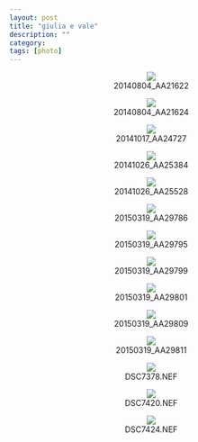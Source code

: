 ```yaml
---
layout: post
title: "giulia e vale"
description: ""
category:
tags: [photo]
---
```


<center>
<a href="https://www.flickr.com/photos/aadm/16680731568" title="20140804_AA21622"><img src="https://farm8.staticflickr.com/7596/16680731568_2f0c1a5dfb_c.jpg"></a>
<figcaption>20140804_AA21622</figcaption>
<center>
<p></p>

<center>
<a href="https://www.flickr.com/photos/aadm/16680727528" title="20140804_AA21624"><img src="https://farm8.staticflickr.com/7617/16680727528_b5d6aec337_c.jpg"></a>
<figcaption>20140804_AA21624</figcaption>
<center>
<p></p>

<center>
<a href="https://www.flickr.com/photos/aadm/16680940100" title="20141017_AA24727"><img src="https://farm8.staticflickr.com/7646/16680940100_6446be3640_c.jpg"></a>
<figcaption>20141017_AA24727</figcaption>
<center>
<p></p>

<center>
<a href="https://www.flickr.com/photos/aadm/16868332395" title="20141026_AA25384"><img src="https://farm9.staticflickr.com/8706/16868332395_f2eab17708_c.jpg"></a>
<figcaption>20141026_AA25384</figcaption>
<center>
<p></p>

<center>
<a href="https://www.flickr.com/photos/aadm/16661026437" title="20141026_AA25528"><img src="https://farm9.staticflickr.com/8692/16661026437_66d72f9a78_c.jpg"></a>
<figcaption>20141026_AA25528</figcaption>
<center>
<p></p>

<center>
<a href="https://www.flickr.com/photos/aadm/16682194819" title="20150319_AA29786"><img src="https://farm8.staticflickr.com/7631/16682194819_a5be0ca475_c.jpg"></a>
<figcaption>20150319_AA29786</figcaption>
<center>
<p></p>

<center>
<a href="https://www.flickr.com/photos/aadm/16245950234" title="20150319_AA29795"><img src="https://farm8.staticflickr.com/7643/16245950234_6b898db189_c.jpg"></a>
<figcaption>20150319_AA29795</figcaption>
<center>
<p></p>

<center>
<a href="https://www.flickr.com/photos/aadm/16868310035" title="20150319_AA29799"><img src="https://farm8.staticflickr.com/7632/16868310035_1d7e47000e_c.jpg"></a>
<figcaption>20150319_AA29799</figcaption>
<center>
<p></p>

<center>
<a href="https://www.flickr.com/photos/aadm/16867289971" title="20150319_AA29801"><img src="https://farm8.staticflickr.com/7584/16867289971_57aaebb7db_c.jpg"></a>
<figcaption>20150319_AA29801</figcaption>
<center>
<p></p>

<center>
<a href="https://www.flickr.com/photos/aadm/16245933684" title="20150319_AA29809"><img src="https://farm8.staticflickr.com/7288/16245933684_e1bcac3124_c.jpg"></a>
<figcaption>20150319_AA29809</figcaption>
<center>
<p></p>

<center>
<a href="https://www.flickr.com/photos/aadm/16245928454" title="20150319_AA29811"><img src="https://farm9.staticflickr.com/8718/16245928454_cafb4c4018_c.jpg"></a>
<figcaption>20150319_AA29811</figcaption>
<center>
<p></p>

<center>
<a href="https://www.flickr.com/photos/aadm/16867274991" title="DSC7378.NEF"><img src="https://farm9.staticflickr.com/8663/16867274991_cd09fe843c_c.jpg"></a>
<figcaption>DSC7378.NEF</figcaption>
<center>
<p></p>

<center>
<a href="https://www.flickr.com/photos/aadm/16842418166" title="DSC7420.NEF"><img src="https://farm8.staticflickr.com/7604/16842418166_f070693dcd_c.jpg"></a>
<figcaption>DSC7420.NEF</figcaption>
<center>
<p></p>

<center>
<a href="https://www.flickr.com/photos/aadm/16680879010" title="DSC7424.NEF"><img src="https://farm9.staticflickr.com/8567/16680879010_a517547c50_c.jpg"></a>
<figcaption>DSC7424.NEF</figcaption>
<center>
<p></p>
